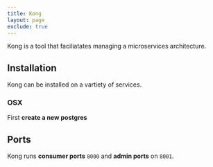 ```yaml
---
title: Kong
layout: page
exclude: true
---
```


Kong is a tool that faciliatates managing a microservices architecture.

## Installation

Kong can be installed on a vartiety of services.

### OSX

First **create a new postgres** 

## Ports

Kong runs **consumer ports** `8000` and **admin ports** on `8001`.
<!--stackedit_data:
eyJoaXN0b3J5IjpbMTg0OTUxMzE5MiwtMTI0MTI2OTg0MCwtNT
I5ODAxODExXX0=
-->